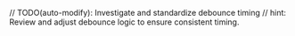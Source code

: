 // TODO(auto-modify): Investigate and standardize debounce timing
// hint: Review and adjust debounce logic to ensure consistent timing.
